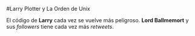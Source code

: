 #Larry Plotter y La Orden de Unix

El código de **Larry** cada vez se vuelve más peligroso.
**Lord Ballmemort** y sus *followers* tiene cada vez más *retweets*. 

